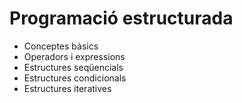 # Programació estructurada

* Conceptes bàsics
* Operadors i expressions
* Estructures seqüencials
* Estructures condicionals
* Estructures iteratives

